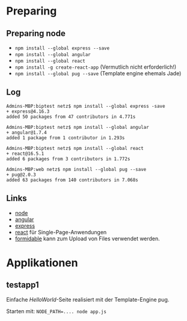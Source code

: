 
Preparing 
================================================================================

Preparing node
--------------------------------------------------------------------------------

  * `npm install --global express --save`
  * `npm install --global angular`
  * `npm install --global react`
  * `npm install -g create-react-app`
    (Vermutlich nicht erforderlich!)
  * `npm install --global pug --save` (Template engine ehemals Jade)

Log
--------------------------------------------------------------------------------

~~~~~~~~~~~~~~~~~~~~~~~~~~~~~~~~~~~~~~~~
Admins-MBP:biptest netz$ npm install --global express -save
+ express@4.16.3
added 50 packages from 47 contributors in 4.771s
~~~~~~~~~~~~~~~~~~~~~~~~~~~~~~~~~~~~~~~~

~~~~~~~~~~~~~~~~~~~~~~~~~~~~~~~~~~~~~~~~
Admins-MBP:biptest netz$ npm install --global angular
+ angular@1.7.4
added 1 package from 1 contributor in 1.293s
~~~~~~~~~~~~~~~~~~~~~~~~~~~~~~~~~~~~~~~~

~~~~~~~~~~~~~~~~~~~~~~~~~~~~~~~~~~~~~~~~
Admins-MBP:biptest netz$ npm install --global react
+ react@16.5.1
added 6 packages from 3 contributors in 1.772s
~~~~~~~~~~~~~~~~~~~~~~~~~~~~~~~~~~~~~~~~

~~~~~~~~~~~~~~~~~~~~~~~~~~~~~~~~~~~~~~~~
Admins-MBP:web netz$ npm install --global pug --save
+ pug@2.0.3
added 63 packages from 140 contributors in 7.068s
~~~~~~~~~~~~~~~~~~~~~~~~~~~~~~~~~~~~~~~~

Links
--------------------------------------------------------------------------------

  * [node](https://nodejs.org/en/)
  * [angular](https://angular.io/)
  * [express](http://expressjs.com/)
  * [react](https://reactjs.org/)
    für Single-Page-Anwendungen
  * [formidable](https://www.w3schools.com/nodejs/nodejs_uploadfiles.asp)
    kann zum Upload von Files verwendet werden.

Applikationen
================================================================================

testapp1
--------------------------------------------------------------------------------

Einfache *HelloWorld*-Seite realisiert mit der Template-Engine pug.

Starten mit: `NODE_PATH=.... node app.js`

